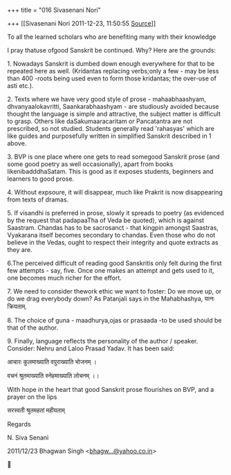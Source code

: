 +++
title = "016 Sivasenani Nori"

+++
[[Sivasenani Nori	2011-12-23, 11:50:55 [Source](https://groups.google.com/g/bvparishat/c/f_zr5lOSNCs)]]



To all the learned scholars who are benefiting many with their knowledge



I pray thatuse ofgood Sanskrit be continued. Why? Here are the grounds:



1\. Nowadays Sanskrit is dumbed down enough everywhere for that to be repeated here as well. (Kridantas replacing verbs;only a few - may be less than 400 -roots being used even to form those kridantas; the over-use of asti etc.).



2\. Texts where we have very good style of prose - mahaabhaashyam, dhvanyaalokavritti, Saankarabhaashyam - are studiously avoided because thought the language is simple and attractive, the subject matter is difficult to grasp. Others like daSakumaaracaritam or Pancatantra are not prescribed, so not studied. Students generally read 'rahasyas' which are like guides and purposefully written in simplified Sanskrit described in 1 above.



3\. BVP is one place where one gets to read somegood Sanskrit prose (and some good poetry as well occasionally), apart from books likenibadddhaSatam. This is good as it exposes students, beginners and learners to good prose.



4\. Without expsoure, it will disappear, much like Prakrit is now disappearing from texts of dramas.



5\. If visandhi is preferred in prose, slowly it spreads to poetry (as evidenced by the request that padapaaTha of Veda be quoted), which is against Saastram. Chandas has to be sacrosanct - that kingpin amongst Saastras, Vyakarana itself becomes secondary to chandas. Even those who do not believe in the Vedas, ought to respect their integrity and quote extracts as they are.



6.The perceived difficult of reading good Sanskritis only felt during the first few attempts - say, five. Once one makes an attempt and gets used to it, one becomes much richer for the effort.



7\. We need to consider thework ethic we want to foster: Do we move up, or do we drag everybody down? As Patanjali says in the Mahabhashya, यत्नः क्रियताम्.



8\. The choice of guna - maadhurya,ojas or prasaada -to be used should be that of the author.



9\. Finally, language reflects the personality of the author / speaker. Consider: Nehru and Laloo Prasad Yadav. It has been said:



आचारः कुलमाख्याति वपुराख्याति भोजनम् ।

वचनं श्रुतमाख्याति स्नेहमाख्याति लोचनम् ।।



With hope in the heart that good Sanskrit prose flourishes on BVP, and a prayer on the lips



सरस्वती श्रुतमहतां महीयताम्



Regards

N. Siva Senani





2011/12/23 Bhagwan Singh \<[bhagw...@yahoo.co.in]()\>



